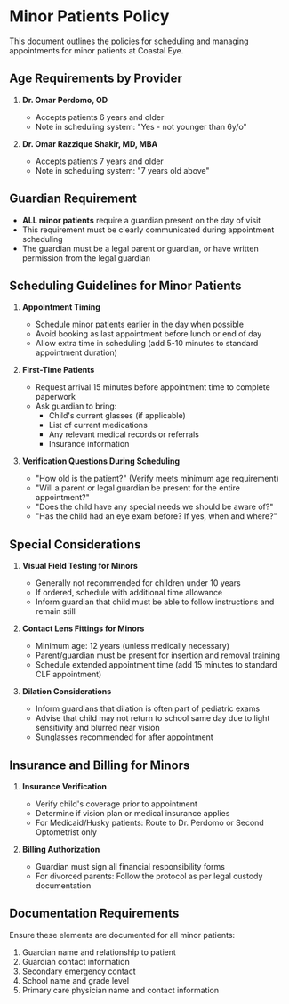 # Minor Patients Policy

This document outlines the policies for scheduling and managing appointments for minor patients at Coastal Eye.

## Age Requirements by Provider

1. **Dr. Omar Perdomo, OD**
   - Accepts patients 6 years and older
   - Note in scheduling system: "Yes - not younger than 6y/o"

2. **Dr. Omar Razzique Shakir, MD, MBA**
   - Accepts patients 7 years and older
   - Note in scheduling system: "7 years old above"

## Guardian Requirement

- **ALL minor patients** require a guardian present on the day of visit
- This requirement must be clearly communicated during appointment scheduling
- The guardian must be a legal parent or guardian, or have written permission from the legal guardian

## Scheduling Guidelines for Minor Patients

1. **Appointment Timing**
   - Schedule minor patients earlier in the day when possible
   - Avoid booking as last appointment before lunch or end of day
   - Allow extra time in scheduling (add 5-10 minutes to standard appointment duration)

2. **First-Time Patients**
   - Request arrival 15 minutes before appointment time to complete paperwork
   - Ask guardian to bring:
     - Child's current glasses (if applicable)
     - List of current medications
     - Any relevant medical records or referrals
     - Insurance information

3. **Verification Questions During Scheduling**
   - "How old is the patient?" (Verify meets minimum age requirement)
   - "Will a parent or legal guardian be present for the entire appointment?"
   - "Does the child have any special needs we should be aware of?"
   - "Has the child had an eye exam before? If yes, when and where?"

## Special Considerations

1. **Visual Field Testing for Minors**
   - Generally not recommended for children under 10 years
   - If ordered, schedule with additional time allowance
   - Inform guardian that child must be able to follow instructions and remain still

2. **Contact Lens Fittings for Minors**
   - Minimum age: 12 years (unless medically necessary)
   - Parent/guardian must be present for insertion and removal training
   - Schedule extended appointment time (add 15 minutes to standard CLF appointment)

3. **Dilation Considerations**
   - Inform guardians that dilation is often part of pediatric exams
   - Advise that child may not return to school same day due to light sensitivity and blurred near vision
   - Sunglasses recommended for after appointment

## Insurance and Billing for Minors

1. **Insurance Verification**
   - Verify child's coverage prior to appointment
   - Determine if vision plan or medical insurance applies
   - For Medicaid/Husky patients: Route to Dr. Perdomo or Second Optometrist only

2. **Billing Authorization**
   - Guardian must sign all financial responsibility forms
   - For divorced parents: Follow the protocol as per legal custody documentation

## Documentation Requirements

Ensure these elements are documented for all minor patients:

1. Guardian name and relationship to patient
2. Guardian contact information
3. Secondary emergency contact
4. School name and grade level
5. Primary care physician name and contact information